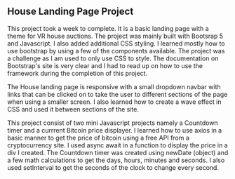 ## House Landing Page Project

This project took a week to complete. It is a basic landing page with a theme for VR house auctions. The project was mainly built with Bootsrap 5 and Javascript. I also added additional CSS styling. I learned mostly how to use bootstrap by using a few of the components available. The project was a challenge as I am used to only use CSS to style. The documentation on Bootstrap's site is very clear and I had to read up on how to use the framework during the completion of this project.

The House landing page is responsive with a small dropdown navbar with links that can be clicked on to take the user to different sections of the page when using a smaller screen. I also learned how to create a wave effect in CSS and used it between sections of the site.

This project consist of two mini Javascript projects namely a Countdown timer and a currrent Bitcoin price displayer.
I learned how to use axios in a basic manner to get the price of bitcoin using a free API from a cryptocurrency site. I used async await in a function to display the price in a div I created. The Countdown timer was created using newDate (object) and a few math calculations to get the days, hours, minutes and seconds. I also used setInterval to get the seconds of the clock to change every second.